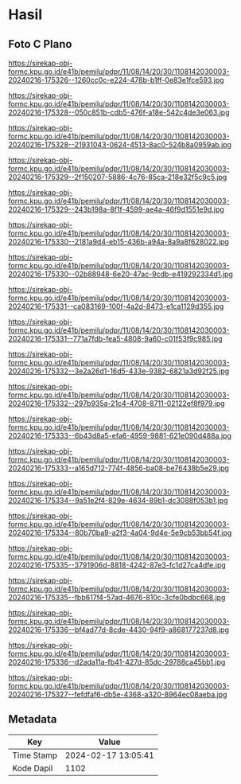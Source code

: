 # Hasil

## Foto C Plano

https://sirekap-obj-formc.kpu.go.id/e41b/pemilu/pdpr/11/08/14/20/30/1108142030003-20240216-175326--1260cc0c-e224-478b-b1ff-0e83e1fce593.jpg

https://sirekap-obj-formc.kpu.go.id/e41b/pemilu/pdpr/11/08/14/20/30/1108142030003-20240216-175328--050c851b-cdb5-476f-a18e-542c4de3e063.jpg

https://sirekap-obj-formc.kpu.go.id/e41b/pemilu/pdpr/11/08/14/20/30/1108142030003-20240216-175328--21931043-0624-4513-8ac0-524b8a0959ab.jpg

https://sirekap-obj-formc.kpu.go.id/e41b/pemilu/pdpr/11/08/14/20/30/1108142030003-20240216-175329--2f150207-5886-4c76-85ca-218e32f5c9c5.jpg

https://sirekap-obj-formc.kpu.go.id/e41b/pemilu/pdpr/11/08/14/20/30/1108142030003-20240216-175329--243b198a-8f1f-4599-ae4a-46f9d1551e9d.jpg

https://sirekap-obj-formc.kpu.go.id/e41b/pemilu/pdpr/11/08/14/20/30/1108142030003-20240216-175330--2181a9d4-eb15-436b-a94a-8a9a8f628022.jpg

https://sirekap-obj-formc.kpu.go.id/e41b/pemilu/pdpr/11/08/14/20/30/1108142030003-20240216-175330--02b88948-6e20-47ac-9cdb-e419292334d1.jpg

https://sirekap-obj-formc.kpu.go.id/e41b/pemilu/pdpr/11/08/14/20/30/1108142030003-20240216-175331--ca083169-100f-4a2d-8473-e1ca1129d355.jpg

https://sirekap-obj-formc.kpu.go.id/e41b/pemilu/pdpr/11/08/14/20/30/1108142030003-20240216-175331--771a7fdb-fea5-4808-9a60-c01f53f9c985.jpg

https://sirekap-obj-formc.kpu.go.id/e41b/pemilu/pdpr/11/08/14/20/30/1108142030003-20240216-175332--3e2a26d1-16d5-433e-9382-6821a3d92f25.jpg

https://sirekap-obj-formc.kpu.go.id/e41b/pemilu/pdpr/11/08/14/20/30/1108142030003-20240216-175332--297b935a-21c4-4708-8711-02122ef8f979.jpg

https://sirekap-obj-formc.kpu.go.id/e41b/pemilu/pdpr/11/08/14/20/30/1108142030003-20240216-175333--6b43d8a5-efa6-4959-9881-621e090d488a.jpg

https://sirekap-obj-formc.kpu.go.id/e41b/pemilu/pdpr/11/08/14/20/30/1108142030003-20240216-175333--a165d712-774f-4856-ba08-be76438b5e29.jpg

https://sirekap-obj-formc.kpu.go.id/e41b/pemilu/pdpr/11/08/14/20/30/1108142030003-20240216-175334--9a51e2f4-829e-4634-89b1-dc3088f053b1.jpg

https://sirekap-obj-formc.kpu.go.id/e41b/pemilu/pdpr/11/08/14/20/30/1108142030003-20240216-175334--80b70ba9-a2f3-4a04-9d4e-5e9cb53bb54f.jpg

https://sirekap-obj-formc.kpu.go.id/e41b/pemilu/pdpr/11/08/14/20/30/1108142030003-20240216-175335--3791906d-8818-4242-87e3-fc1d27ca4dfe.jpg

https://sirekap-obj-formc.kpu.go.id/e41b/pemilu/pdpr/11/08/14/20/30/1108142030003-20240216-175335--fbb617f4-57ad-4676-810c-3cfe0bdbc668.jpg

https://sirekap-obj-formc.kpu.go.id/e41b/pemilu/pdpr/11/08/14/20/30/1108142030003-20240216-175336--bf4ad77d-8cde-4430-94f9-a868177237d8.jpg

https://sirekap-obj-formc.kpu.go.id/e41b/pemilu/pdpr/11/08/14/20/30/1108142030003-20240216-175336--d2ada11a-fb41-427d-85dc-29788ca45bb1.jpg

https://sirekap-obj-formc.kpu.go.id/e41b/pemilu/pdpr/11/08/14/20/30/1108142030003-20240216-175327--fefdfaf6-db5e-4368-a320-8964ec08aeba.jpg


## Metadata

| Key        | Value               |
| ---------- | ------------------- |
| Time Stamp | 2024-02-17 13:05:41 |
| Kode Dapil | 1102                |



